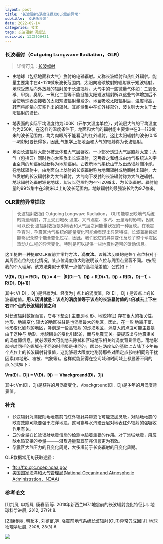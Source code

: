 ```yaml
---
layout: post
title: '长波辐射&涡度法提取OLR震前异常'
subtitle: 'OLR热异常'
date: 2022-09-14
categories: 技术
tags: 长波辐射 涡度法
music-id: 1335936421
---
```


### 长波辐射（Outgoing Longwave Radiation，OLR）

> 详情可见：[长波幅射](https://baike.baidu.com/item/%E9%95%BF%E6%B3%A2%E5%B9%85%E5%B0%84/22183317?fr=aladdin)

* 由地球（包括地面和大气）放射的电磁辐射。又称长波幅射和热红外辐射。能量主要集中在4~120微米波长范围内。太阳向地球放射的辐射属于短波辐射，地球受热后向外放射的辐射属于长波辐射。大气中的一些微量气体如：二氧化碳、甲烷、臭氧、一氧化二氮等不能阻挡太阳短波辐射所以这些气体增加后不会使地球表面接收的太阳短波辐射量减少。地面吸收太阳辐射后，温度增高，转而将能量向天空作出的辐射。其能量集中在红外线部分，波长则大大长于太阳辐射的波长。

* 地表面的实际平均温度约为300K（开尔文温度单位），对流层大气的平均温度约为250K。在这样的温度条件下，地面和大气的辐射能主要集中在3—120微米的波长范围内，均为肉眼所不能看见的红外辐射。这比太阳辐射的波长(0.15—4微米)要长得多。因此,气象学上把地面和大气的辐射称为长波辐射。

* 地面长波辐射大部分被云体和大气层吸收，一小部分透过大气层直射太空；大气（包括云）同时也向太空放出长波辐射，这两者之和组成由地气系统进入宇宙空间的热辐射就统称为地球辐射。它表示地气系统由于放出热辐射而冷却。在地球辐射中，由地面向上发射的长波辐射称为地面辐射或地面射出辐射，大气发射的长波辐射称为大气辐射，大气向下发射的长波辐射称为大气逆辐射。地球辐射的辐射源是地球，其波长范围约为4～120微米，为长波辐射。辐射能量的99%集中在3微米以上的波长范围内。地球辐射的最强波长约为9.7微米。


### OLR震前异常提取

> 长波辐射数据( Outgoing Longwave Radiation， OLR)能够反映地气系统的能量辐射，并且受到地表 温度、大气温度、水汽、云量等的影响，因此可以说长 波辐射数据是对地表和大气层之间能量状况的一种反映。在地震孕育时，孕震区地气系统的能量变化可能会表现出异常特征，长波辐射数据能够记录整个能量变化过程，因此，我们说它的异常变化反映了整个孕震区热动力过程的异常变化，特别是可以提供一些地震构造带的活动信息。

这里提供一种提取OLR震前异常的方法，**涡度法**。该算法反映的是某个点位相对于其周围点位的变化情况，某点位涡度值大则说明该点位与周围点显著不同。（按照我的个人理解，该方法类似于求某一点位的高程落差值）公式如下：

**V(Di，Dj) = R(Di，Dj ) × 4－［R(Di－1，Dj) + R(Di+1，Dj) + R(Di，Dj－1) + R(Di，Dj+1)］**

其中: V( Di ，Dj )是纬度为i、经度为 j 点上的涡度值，R( Di ，Dj ) 是该点上的长波辐射值。**用人话讲就是：该点的涡度值等于该点的长波辐射值的4倍减去上下左右四个点的长波辐射值之和**

对长波辐射数据而言，它与下垫面( 主要是地 形、地貌特征) 存在很大的相关性，地形、地貌变化 较大的地区往往是也涡度最大的地区，因此，在一些 地貌丰富、地形变化剧烈的地区，特别是一些高辐射 的沙漠地区，涡度大的点位可能主要是由于这种与 地形、地貌相关的变化引起的，而与地震无关。要提取出与地震相关的涡度弱信息，就必须最大可能地去除掉和区域地形相关的涡度背景信息。而地形影响对同样的区域在不同的时间都是相同的，因此在涡度法的基础上去除了多年每个点位上的长波辐射背景值，这能够最大限度地削弱那些对固定点影响相同的干扰因素(如地形、植被、气象等)。这样就能获得在空间域和时间域上都显著不同的点,公式如下：

**Vm(Di ，Dj) = V(Di，Dj) － Vbackground(Di，Dj)**

其中: Vm(Di，Dj)是获得的月涡度变化，Vbackground(Di，Dj)是多年的月涡度背景值。


### 补充

* 长波辐射对捕捉陆地地震前的红外辐射异常变化可能更加灵敏，对陆地地震的映震效能可能要强于海洋地震。这可能与水汽和云层对地表红外辐射的强吸收作用有关。
* 云的含量在长波辐射地震信息的检测中起着重要的作用。对于海域地震，用反映水热交换的参量———潜热通量获取前兆信息更为有效。
* 孕震区大气压力的日变化周期，大多超前于长波辐射的日变化周期。

OLR数据常用的获取途径：
* ftp://ftp.cpc.ncep.noaa.gov
* [美国国家海洋和大气管理局(National Oceanic and Atmospheric Administration，NOAA)](http://www.cdc.noaa.gov)

### 参考论文

[1]荆凤, 申旭辉, 康春丽,等. 2010年新西兰M7.1地震前的长波辐射变化特征[J]. 地球科学进展, 2012, 27(9):8.

[2]康春丽, 韩延本, 刘德富,等. 强震前地气系统长波辐射(OLR)异常的成因[J]. 地球物理学进展, 2008, 23(6):6.

![](https://lz.sinaimg.cn/nmw690/ebeef3aaly3h665q1stw6j20rs111jxq.jpg)
